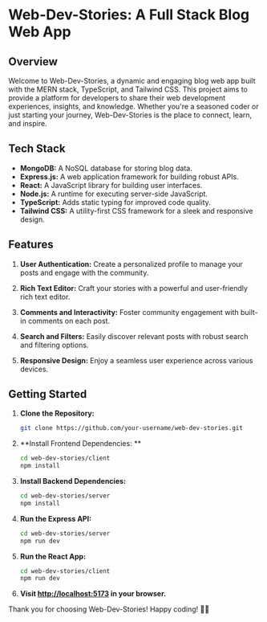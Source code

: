 # Web-Dev-Stories: A Full Stack Blog Web App

## Overview

Welcome to Web-Dev-Stories, a dynamic and engaging blog web app built with the MERN stack, TypeScript, and Tailwind CSS. This project aims to provide a platform for developers to share their web development experiences, insights, and knowledge. Whether you're a seasoned coder or just starting your journey, Web-Dev-Stories is the place to connect, learn, and inspire.

## Tech Stack

- **MongoDB:** A NoSQL database for storing blog data.
- **Express.js:** A web application framework for building robust APIs.
- **React:** A JavaScript library for building user interfaces.
- **Node.js:** A runtime for executing server-side JavaScript.
- **TypeScript:** Adds static typing for improved code quality.
- **Tailwind CSS:** A utility-first CSS framework for a sleek and responsive design.

## Features

1. **User Authentication:** Create a personalized profile to manage your posts and engage with the community.

2. **Rich Text Editor:** Craft your stories with a powerful and user-friendly rich text editor.

3. **Comments and Interactivity:** Foster community engagement with built-in comments on each post.

4. **Search and Filters:** Easily discover relevant posts with robust search and filtering options.

5. **Responsive Design:** Enjoy a seamless user experience across various devices.

## Getting Started

1. **Clone the Repository:**

   ```bash
   git clone https://github.com/your-username/web-dev-stories.git
   ```

2. **Install Frontend Dependencies: **

   ```bash
   cd web-dev-stories/client
   npm install
   ```

3. **Install Backend Dependencies:**

   ```bash
   cd web-dev-stories/server
   npm install
   ```

4. **Run the Express API:**

   ```bash
   cd web-dev-stories/server
   npm run dev
   ```

5. **Run the React App:**

   ```bash
   cd web-dev-stories/client
   npm run dev
   ```

6. **Visit [http://localhost:5173](http://localhost:5173) in your browser.**

Thank you for choosing Web-Dev-Stories! Happy coding! 🚀🌐
